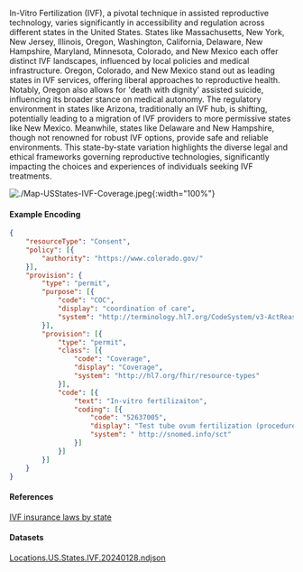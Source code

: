 
In-Vitro Fertilization (IVF), a pivotal technique in assisted reproductive technology, varies significantly in accessibility and regulation across different states in the United States. States like Massachusetts, New York, New Jersey, Illinois, Oregon, Washington, California, Delaware, New Hampshire, Maryland, Minnesota, Colorado, and New Mexico each offer distinct IVF landscapes, influenced by local policies and medical infrastructure. Oregon, Colorado, and New Mexico stand out as leading states in IVF services, offering liberal approaches to reproductive health. Notably, Oregon also allows for 'death with dignity' assisted suicide, influencing its broader stance on medical autonomy. The regulatory environment in states like Arizona, traditionally an IVF hub, is shifting, potentially leading to a migration of IVF providers to more permissive states like New Mexico. Meanwhile, states like Delaware and New Hampshire, though not renowned for robust IVF options, provide safe and reliable environments. This state-by-state variation highlights the diverse legal and ethical frameworks governing reproductive technologies, significantly impacting the choices and experiences of individuals seeking IVF treatments.

<!-- MA, NY, NJ, IL, OR, WA, CA, DE, NH, MD, MN, CO, NM (New Mexico may end up taking over the Arizona IVF market...this is my prediction. Arizona has been the IVF version of Silicon Valley--but the leadership there are pushing embryo personhood. So I am trying to sway people from Arizona even though there is this hub for IVF. I am expecting Arizona providers to move to New Mexico) Delaware and New Hampshire arent really known for having strong IVF options, but those would be safe states. 

OR, CO, and NM are the three best...

Also worth noting Oregon has death with dignity assisted suicide for residents and 'death tourism' 

No restrictions of any kind on terminations in CO, OR, or NM. Late term terminations are allowed in other states with ethics committee approvals. -->


![./Map-USStates-IVF-Coverage.jpeg](./Map-USStates-IVF-Coverage.jpg){:width="100%"}

#### Example Encoding  

```json
{ 
    "resourceType": "Consent",
    "policy": [{
        "authority": "https://www.colorado.gov/"
    }],
    "provision": {
        "type": "permit",
        "purpose": [{
            "code": "COC",
            "display": "coordination of care",
            "system": "http://terminology.hl7.org/CodeSystem/v3-ActReason"
        }],
        "provision": [{
            "type": "permit",
            "class": [{
                "code": "Coverage",
                "display": "Coverage",
                "system": "http://hl7.org/fhir/resource-types"
            }],
            "code": [{
                "text": "In-vitro fertilizaiton",
                "coding": [{
                    "code": "52637005",
                    "display": "Test tube ovum fertilization (procedure)",
                    "system": " http://snomed.info/sct"
                }]
            }]
        }]
    }
}
```

#### References  
[IVF insurance laws by state](https://fertilityspace.io/blog/ivf-insurance-laws-by-state)


#### Datasets
[Locations.US.States.IVF.20240128.ndjson](Locations.US.States.IVF.20240128.ndjson)  